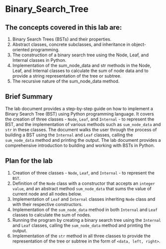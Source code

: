 # Binary_Search_Tree

## The concepts covered in this lab are:

1. Binary Search Trees (BSTs) and their properties.
2. Abstract classes, concrete subclasses, and inheritance in object-oriented programming.
3. The construction of a binary search tree using the Node, Leaf, and Internal classes in Python.
4. Implementation of the sum_node_data and str methods in the Node, Leaf, and Internal classes to calculate the sum of node data and to provide a string representation of the tree or subtree.
5. The recursive nature of the sum_node_data method.

## Brief Summary
The lab document provides a step-by-step guide on how to implement a Binary Search Tree (BST) using Python programming language. It covers the creation of three classes - `Node`, `Leaf`, and `Internal` - to represent the BST, and the implementation of various methods such as `sum_node_data` and `str` in these classes. The document walks the user through the process of building a BST using the `Internal` and `Leaf` classes, calling the `sum_node_data` method and printing the output. The lab document provides a comprehensive introduction to building and working with BSTs in Python.

## Plan for the lab
1. Creation of three classes - `Node`, `Leaf`, and `Internal` - to represent the `BST`.
2. Definition of the `Node` class with a constructor that accepts an `integer value`, and an abstract method `sum_node_data` that sums the value of current node and all nodes below.
3. Implementation of `Leaf` and `Internal` classes inheriting `Node` class and with their respective constructors.
4. Implementation of the `sum_node_data` method in both `Internal` and `Leaf` classes to calculate the sum of nodes.
5. Running the program by creating a binary search tree using the `Internal` and `Leaf` classes, calling the `sum_node_data` method and printing the output.
6. Implementation of the `str` method in all three classes to provide the representation of the tree or subtree in the form of `<data, left, right>`.
